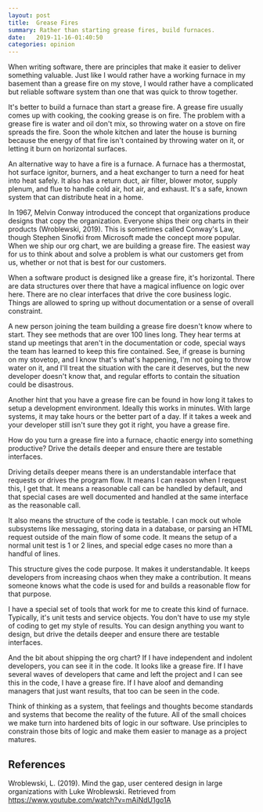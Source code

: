 ```yaml
---
layout: post
title:  Grease Fires
summary: Rather than starting grease fires, build furnaces.
date:   2019-11-16-01:40:50
categories: opinion
---
```


When writing software, there are principles that make it easier to deliver something valuable. Just like I would rather have a working furnace in my basement than a grease fire on my stove, I would rather have a complicated but reliable software system than one that was quick to throw together.

It's better to build a furnace than start a grease fire. A grease fire usually comes up with cooking, the cooking grease is on fire. The problem with a grease fire is water and oil don't mix, so throwing water on a stove on fire spreads the fire. Soon the whole kitchen and later the house is burning because the energy of that fire isn't contained by throwing water on it, or letting it burn on horizontal surfaces.

An alternative way to have a fire is a furnace. A furnace has a thermostat, hot surface ignitor, burners, and a heat exchanger to turn a need for heat into heat safely. It also has a return duct, air filter, blower motor, supply plenum, and flue to handle cold air, hot air, and exhaust. It's a safe, known system that can distribute heat in a home.

In 1967, Melvin Conway introduced the concept that organizations produce designs that copy the organization. Everyone ships their org charts in their products (Wroblewski, 2019). This is sometimes called Conway's Law, though Stephen Sinofki from Microsoft made the concept more popular. When we ship our org chart, we are building a grease fire. The easiest way for us to think about and solve a problem is what our customers get from us, whether or not that is best for our customers.

When a software product is designed like a grease fire, it's horizontal. There are data structures over there that have a magical influence on logic over here. There are no clear interfaces that drive the core business logic. Things are allowed to spring up without documentation or a sense of overall constraint.

A new person joining the team building a grease fire doesn't know where to start. They see methods that are over 100 lines long. They hear terms at stand up meetings that aren't in the documentation or code, special ways the team has learned to keep this fire contained. See, if grease is burning on my stovetop, and I know that's what's happening, I'm not going to throw water on it, and I'll treat the situation with the care it deserves, but the new developer doesn't know that, and regular efforts to contain the situation could be disastrous.

Another hint that you have a grease fire can be found in how long it takes to setup a development environment. Ideally this works in minutes. With large systems, it may take hours or the better part of a day. If it takes a week and your developer still isn't sure they got it right, you have a grease fire.

How do you turn a grease fire into a furnace, chaotic energy into something productive? Drive the details deeper and ensure there are testable interfaces.

Driving details deeper means there is an understandable interface that requests or drives the program flow. It means I can reason when I request this, I get that. It means a reasonable call can be handled by default, and that special cases are well documented and handled at the same interface as the reasonable call.

It also means the structure of the code is testable. I can mock out whole subsystems like messaging, storing data in a database, or parsing an HTML request outside of the main flow of some code. It means the setup of a normal unit test is 1 or 2 lines, and special edge cases no more than a handful of lines.

This structure gives the code purpose. It makes it understandable. It keeps developers from increasing chaos when they make a contribution. It means someone knows what the code is used for and builds a reasonable flow for that purpose.

I have a special set of tools that work for me to create this kind of furnace. Typically, it's unit tests and service objects. You don't have to use my style of coding to get my style of results. You can design anything you want to design, but drive the details deeper and ensure there are testable interfaces.

And the bit about shipping the org chart? If I have independent and indolent developers, you can see it in the code. It looks like a grease fire. If I have several waves of developers that came and left the project and I can see this in the code, I have a grease fire. If I have aloof and demanding managers that just want results, that too can be seen in the code.

Think of thinking as a system, that feelings and thoughts become standards and systems that become the reality of the future. All of the small choices we make turn into hardened bits of logic in our software. Use principles to constrain those bits of logic and make them easier to manage as a project matures.

## References

Wroblewski, L. (2019). Mind the gap, user centered design in large organizations with Luke Wroblewski. Retrieved from https://www.youtube.com/watch?v=mAiNdU1go1A


